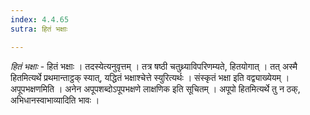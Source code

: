 ```yaml
---
index: 4.4.65
sutra: हितं भक्षाः

---
```

_हितं भक्षाः_ - हितं भक्षाः । तदस्येत्यनुवृत्तम् । तत्र षष्ठी चतुथ्र्याविपरिणम्यते, हितयोगात् । तत् अस्मै हितमित्यर्थे प्रथमान्ताट्ठक् स्यात्, यद्धितं भक्षाश्चेत्ते स्युरित्यर्थः । संस्कृतं भक्षा इति वद्व्याख्येयम् । अपूपभक्षणमिति । अनेन अपूपशब्दोऽपूपभक्षणे लाक्षणिक इति सूचितम् । अपूपो हितमित्यर्थे तु न ठक्, अभिधानस्वाभाव्यादिति भावः । 